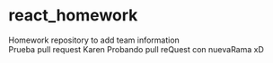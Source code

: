 # react_homework
Homework repository to add team information  
Prueba pull request Karen
Probando pull reQuest con nuevaRama xD
